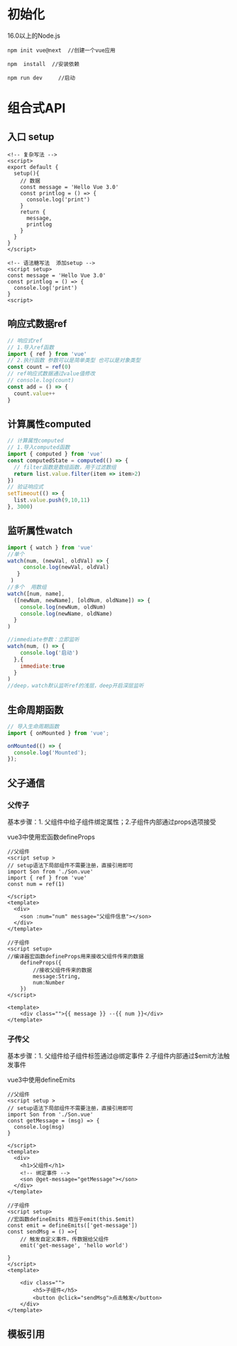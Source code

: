 # 初始化

16.0以上的Node.js

```
npm init vue@next  //创建一个vue应用

npm  install  //安装依赖

npm run dev     //启动
```

# 组合式API

## 入口 setup

```vue
<!-- 复杂写法 -->
<script>
export default {
  setup(){
    // 数据
    const message = 'Hello Vue 3.0'
    const printlog = () => {
      console.log('print')
    }
    return {
      message,
      printlog
    }
  }
}
</script>
```

```vue
<!-- 语法糖写法  添加setup -->
<script setup>
const message = 'Hello Vue 3.0'
const printlog = () => {
  console.log('print')
}
<script>
```

## 响应式数据ref

```js
// 响应式ref
// 1.导入ref函数
import { ref } from 'vue'
// 2.执行函数 参数可以是简单类型 也可以是对象类型
const count = ref(0)
// ref响应式数据通过value值修改
// console.log(count)
const add = () => {
  count.value++
}
```

## 计算属性computed

```js
// 计算属性computed
// 1.导入computed函数
import { computed } from 'vue'
const computedState = computed(() => {
  // filter函数是数组函数，用于过滤数组
  return list.value.filter(item => item>2)
})
// 验证响应式
setTimeout(() => {
  list.value.push(9,10,11)
}, 3000)
```



## 监听属性watch

```js
import { watch } from 'vue'
//单个
watch(num, (newVal, oldVal) => { 
     console.log(newVal, oldVal)
   }
 )
//多个  用数组
watch([num, name],
  ([newNum, newName], [oldNum, oldName]) => {
    console.log(newNum, oldNum)
    console.log(newName, oldName)
  }
)

//immediate参数：立即监听
watch(num, () => { 
    console.log('启动')
  },{
    immediate:true
  }
)
//deep，watch默认监听ref的浅层，deep开启深层监听
```

## 生命周期函数

```js
// 导入生命周期函数
import { onMounted } from 'vue';

onMounted(() => {
  console.log('Mounted');
});

```

## 父子通信

### 父传子

基本步骤：1. 父组件中给子组件绑定属性；2.子组件内部通过props选项接受

vue3中使用宏函数defineProps

```vue
//父组件
<script setup >
// setup语法下局部组件不需要注册，直接引用即可
import Son from './Son.vue'
import { ref } from 'vue'
const num = ref(1)

</script>
<template>
  <div>
    <son :num="num" message="父组件信息"></son>
  </div>
</template>
```



```vue
//子组件
<script setup>
//编译器宏函数defineProps用来接收父组件传来的数据
    defineProps({
        //接收父组件传来的数据
        message:String,
        num:Number
    })
</script>

<template>
    <div class="">{{ message }} --{{ num }}</div>
</template>
```





### 子传父

基本步骤：1. 父组件给子组件标签通过@绑定事件 2.子组件内部通过$emit方法触发事件

vue3中使用defineEmits

```vue
//父组件
<script setup >
// setup语法下局部组件不需要注册，直接引用即可
import Son from './Son.vue'
const getMessage = (msg) => {
  console.log(msg)
}

</script>
<template>
  <div>
    <h1>父组件</h1>
    <!-- 绑定事件 -->
    <son @get-message="getMessage"></son>
  </div>
</template>
```

```vue
//子组件
<script setup>
//宏函数defineEmits 相当于emit(this.$emit)
const emit = defineEmits(['get-message'])
const sendMsg = () =>{
    // 触发自定义事件，传数据给父组件
    emit('get-message', 'hello world')

}
</script>
<template>
    
    <div class="">
        <h5>子组件</h5>
        <button @click="sendMsg">点击触发</button>
    </div>
</template>
```

## 模板引用

































